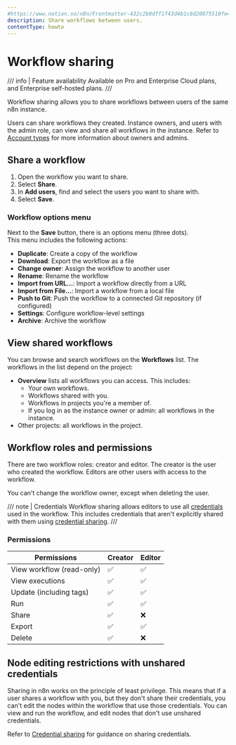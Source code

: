 ```yaml
---
#https://www.notion.so/n8n/Frontmatter-432c2b8dff1f43d4b1c8d20075510fe4
description: Share workflows between users.
contentType: howto
---
```


# Workflow sharing

/// info | Feature availability
Available on Pro and Enterprise Cloud plans, and Enterprise self-hosted plans.
///

Workflow sharing allows you to share workflows between users of the same n8n instance.

Users can share workflows they created. Instance owners, and users with the admin role, can view and share all workflows in the instance. Refer to [Account types](/user-management/account-types.md) for more information about owners and admins.

## Share a workflow

1. Open the workflow you want to share.
2. Select **Share**.
3. In **Add users**, find and select the users you want to share with.
4. Select **Save**.

### Workflow options menu

Next to the **Save** button, there is an options menu (three dots).  
This menu includes the following actions:

- **Duplicate**: Create a copy of the workflow  
- **Download**: Export the workflow as a file  
- **Change owner**: Assign the workflow to another user  
- **Rename**: Rename the workflow  
- **Import from URL...**: Import a workflow directly from a URL  
- **Import from File...**: Import a workflow from a local file  
- **Push to Git**: Push the workflow to a connected Git repository (if configured)  
- **Settings**: Configure workflow-level settings  
- **Archive**: Archive the workflow  

## View shared workflows

You can browse and search workflows on the **Workflows** list. The workflows in the list depend on the project:

* **Overview** lists all workflows you can access. This includes:
	* Your own workflows.
	* Workflows shared with you.
	* Workflows in projects you're a member of.
	* If you log in as the instance owner or admin: all workflows in the instance.
* Other projects: all workflows in the project.

## Workflow roles and permissions

There are two workflow roles: creator and editor. The creator is the user who created the workflow. Editors are other users with access to the workflow.

You can't change the workflow owner, except when deleting the user.

/// note | Credentials
Workflow sharing allows editors to use all [credentials](/glossary.md#credential-n8n) used in the workflow. This includes credentials that aren't explicitly shared with them using [credential sharing](/credentials/credential-sharing.md).
///
### Permissions

| Permissions | Creator | Editor | 
| ----------- | ------- | ------ | 
| View workflow (read-only) | :white_check_mark: | :white_check_mark: |
| View executions | :white_check_mark: | :white_check_mark: |
| Update (including tags) | :white_check_mark: | :white_check_mark: |
| Run | :white_check_mark: | :white_check_mark: |
| Share | :white_check_mark: | :x: |
| Export | :white_check_mark: | :white_check_mark: |
| Delete | :white_check_mark: | :x: |

## Node editing restrictions with unshared credentials

Sharing in n8n works on the principle of least privilege. This means that if a user shares a workflow with you, but they don't share their credentials, you can't edit the nodes within the workflow that use those credentials. You can view and run the workflow, and edit nodes that don't use unshared credentials.

Refer to [Credential sharing](/credentials/credential-sharing.md) for guidance on sharing credentials.
